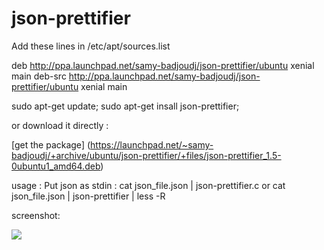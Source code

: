 # json-prettifier


Add these lines in /etc/apt/sources.list

deb http://ppa.launchpad.net/samy-badjoudj/json-prettifier/ubuntu xenial main 
deb-src http://ppa.launchpad.net/samy-badjoudj/json-prettifier/ubuntu xenial main 

sudo apt-get update;
sudo apt-get insall json-prettifier;

or download it directly : 

[get the package] (https://launchpad.net/~samy-badjoudj/+archive/ubuntu/json-prettifier/+files/json-prettifier_1.5-0ubuntu1_amd64.deb)

usage :
Put json as stdin : 
 cat json_file.json | json-prettifier.c 
 or cat json_file.json | json-prettifier | less -R


screenshot:


<img src="https://s31.postimg.org/3jp5u44ff/json_pretti.png" />
